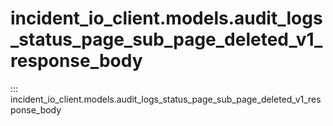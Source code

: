 # incident_io_client.models.audit_logs_status_page_sub_page_deleted_v1_response_body

::: incident_io_client.models.audit_logs_status_page_sub_page_deleted_v1_response_body

